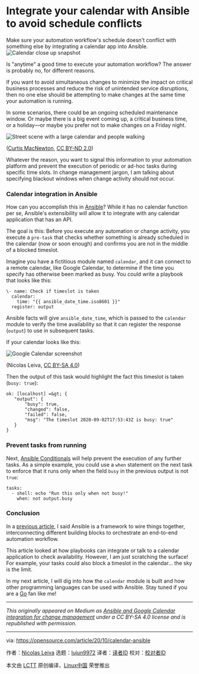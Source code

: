[#]: collector: (lujun9972)
[#]: translator: (geekpi)
[#]: reviewer: ( )
[#]: publisher: ( )
[#]: url: ( )
[#]: subject: (Integrate your calendar with Ansible to avoid schedule conflicts)
[#]: via: (https://opensource.com/article/20/10/calendar-ansible)
[#]: author: (Nicolas Leiva https://opensource.com/users/nicolas-leiva)

Integrate your calendar with Ansible to avoid schedule conflicts
======
Make sure your automation workflow's schedule doesn't conflict with
something else by integrating a calendar app into Ansible.
![Calendar close up snapshot][1]

Is "anytime" a good time to execute your automation workflow? The answer is probably no, for different reasons.

If you want to avoid simultaneous changes to minimize the impact on critical business processes and reduce the risk of unintended service disruptions, then no one else should be attempting to make changes at the same time your automation is running.

In some scenarios, there could be an ongoing scheduled maintenance window. Or maybe there is a big event coming up, a critical business time, or a holiday—or maybe you prefer not to make changes on a Friday night.

![Street scene with a large calendar and people walking][2]

([Curtis MacNewton][3], [CC BY-ND 2.0][4])

Whatever the reason, you want to signal this information to your automation platform and prevent the execution of periodic or ad-hoc tasks during specific time slots. In change management jargon, I am talking about specifying blackout windows when change activity should not occur.

### Calendar integration in Ansible

How can you accomplish this in [Ansible][5]? While it has no calendar function per se, Ansible's extensibility will allow it to integrate with any calendar application that has an API.

The goal is this: Before you execute any automation or change activity, you execute a `pre-task` that checks whether something is already scheduled in the calendar (now or soon enough) and confirms you are not in the middle of a blocked timeslot.

Imagine you have a fictitious module named `calendar`, and it can connect to a remote calendar, like Google Calendar, to determine if the time you specify has otherwise been marked as busy. You could write a playbook that looks like this:


```
\- name: Check if timeslot is taken
  calendar:
    time: "{{ ansible_date_time.iso8601 }}"
  register: output
```

Ansible facts will give `ansible_date_time`, which is passed to the `calendar` module to verify the time availability so that it can register the response (`output`) to use in subsequent tasks.

If your calendar looks like this:

![Google Calendar screenshot][6]

(Nicolas Leiva, [CC BY-SA 4.0][7])

Then the output of this task would highlight the fact this timeslot is taken (`busy: true`):


```
ok: [localhost] =&gt; {
   "output": {
       "busy": true,
       "changed": false,
       "failed": false,
       "msg": "The timeslot 2020-09-02T17:53:43Z is busy: true"
   }
}
```

### Prevent tasks from running

Next, [Ansible Conditionals][8] will help prevent the execution of any further tasks. As a simple example, you could use a `when` statement on the next task to enforce that it runs only when the field `busy` in the previous output is not `true`:


```
tasks:
  - shell: echo "Run this only when not busy!"
    when: not output.busy
```

### Conclusion

In a [previous article][9], I said Ansible is a framework to wire things together, interconnecting different building blocks to orchestrate an end-to-end automation workflow.

This article looked at how playbooks can integrate or talk to a calendar application to check availability. However, I am just scratching the surface! For example, your tasks could also block a timeslot in the calendar… the sky is the limit.

In my next article, I will dig into how the `calendar` module is built and how other programming languages can be used with Ansible. Stay tuned if you are a [Go][10] fan like me!

* * *

_This originally appeared on Medium as [Ansible and Google Calendar integration for change management][11] under a CC BY-SA 4.0 license and is republished with permission._

--------------------------------------------------------------------------------

via: https://opensource.com/article/20/10/calendar-ansible

作者：[Nicolas Leiva][a]
选题：[lujun9972][b]
译者：[译者ID](https://github.com/译者ID)
校对：[校对者ID](https://github.com/校对者ID)

本文由 [LCTT](https://github.com/LCTT/TranslateProject) 原创编译，[Linux中国](https://linux.cn/) 荣誉推出

[a]: https://opensource.com/users/nicolas-leiva
[b]: https://github.com/lujun9972
[1]: https://opensource.com/sites/default/files/styles/image-full-size/public/lead-images/calendar.jpg?itok=jEKbhvDT (Calendar close up snapshot)
[2]: https://opensource.com/sites/default/files/uploads/street-calendar.jpg (Street scene with a large calendar and people walking)
[3]: https://www.flickr.com/photos/7841127@N02/4217116202
[4]: https://creativecommons.org/licenses/by-nd/2.0/
[5]: https://docs.ansible.com/ansible/latest/index.html
[6]: https://opensource.com/sites/default/files/uploads/googlecalendarexample.png (Google Calendar screenshot)
[7]: https://creativecommons.org/licenses/by-sa/4.0/
[8]: https://docs.ansible.com/ansible/latest/user_guide/playbooks_conditionals.html
[9]: https://medium.com/swlh/python-and-ansible-to-automate-a-network-security-workflow-28b9a44660c6
[10]: https://golang.org/
[11]: https://medium.com/swlh/ansible-and-google-calendar-integration-for-change-management-7c00553b3d5a
